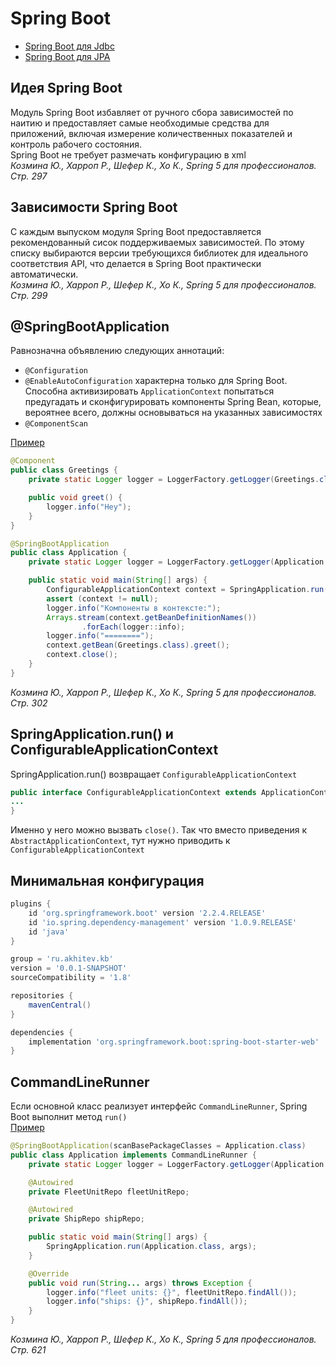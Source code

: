 # Spring Boot
* [Spring Boot для Jdbc](1.100.1.%20Spring%20Boot%20для%20Jdbc/1.100.1.%20Spring%20Boot%20для%20Jdbc.md)
* [Spring Boot для JPA](1.100.2.%20Spring%20Boot%20для%20JPA/1.100.2.%20Spring%20Boot%20для%20JPA.md)

## Идея Spring Boot
Модуль Spring Boot избавляет от ручного сбора зависимостей по наитию и предоставляет самые необходимые средства для приложений, включая измерение количественных показателей и контроль рабочего состояния.<br/>
Spring Boot не требует размечать конфигурацию в xml<br/>
_Козмина Ю., Харроп Р., Шефер К., Хо К., Spring 5 для профессионалов. Стр. 297_

## Зависимости Spring Boot
С каждым выпуском модуля Spring Boot предоставляется рекомендованный сисок поддерживаемых зависимостей. По этому списку выбираются версии требующихся библиотек для идеального соответствия API, что делается в Spring Boot практически автоматически.<br/>
_Козмина Ю., Харроп Р., Шефер К., Хо К., Spring 5 для профессионалов. Стр. 299_

## @SpringBootApplication
Равнозначна объявлению следующих аннотаций:
* `@Configuration`
* `@EnableAutoConfiguration` характерна только для Spring Boot. Способна активизировать `ApplicationContext`  попытаться предугадать и сконфигурировать компоненты Spring Bean, которые, вероятнее всего, должны основываться на указанных зависимостях
* `@ComponentScan`

[Пример](../examples/spring_boot/src/main/java/ru/akhitev/kb/spring_boot/hello)
```java
@Component
public class Greetings {
    private static Logger logger = LoggerFactory.getLogger(Greetings.class);

    public void greet() {
        logger.info("Hey");
    }
}
```
```java
@SpringBootApplication
public class Application {
    private static Logger logger = LoggerFactory.getLogger(Application.class);

    public static void main(String[] args) {
        ConfigurableApplicationContext context = SpringApplication.run(Application.class, args);
        assert (context != null);
        logger.info("Компоненты в контексте:");
        Arrays.stream(context.getBeanDefinitionNames())
                .forEach(logger::info);
        logger.info("========");
        context.getBean(Greetings.class).greet();
        context.close();
    }
}
```
_Козмина Ю., Харроп Р., Шефер К., Хо К., Spring 5 для профессионалов. Стр. 302_

## SpringApplication.run() и ConfigurableApplicationContext
SpringApplication.run() возвращает `ConfigurableApplicationContext`
```java
public interface ConfigurableApplicationContext extends ApplicationContext, Lifecycle, Closeable {
...
}
```
Именно у него можно вызвать `close()`. Так что вместо приведения к `AbstractApplicationContext`, тут нужно приводить к `ConfigurableApplicationContext`

## Минимальная конфигурация
```gradle
plugins {
    id 'org.springframework.boot' version '2.2.4.RELEASE'
    id 'io.spring.dependency-management' version '1.0.9.RELEASE'
    id 'java'
}

group = 'ru.akhitev.kb'
version = '0.0.1-SNAPSHOT'
sourceCompatibility = '1.8'

repositories {
    mavenCentral()
}

dependencies {
    implementation 'org.springframework.boot:spring-boot-starter-web'
}
```

## CommandLineRunner
Если основной класс реализует интерфейс `CommandLineRunner`, Spring Boot выполнит метод `run()`<br/>
[Пример](../examples/spring_boot/src/main/java/ru/akhitev/kb/spring_boot/jpa)
```java
@SpringBootApplication(scanBasePackageClasses = Application.class)
public class Application implements CommandLineRunner {
    private static Logger logger = LoggerFactory.getLogger(Application.class);

    @Autowired
    private FleetUnitRepo fleetUnitRepo;

    @Autowired
    private ShipRepo shipRepo;

    public static void main(String[] args) {
        SpringApplication.run(Application.class, args);
    }

    @Override
    public void run(String... args) throws Exception {
        logger.info("fleet units: {}", fleetUnitRepo.findAll());
        logger.info("ships: {}", shipRepo.findAll());
    }
}
```
_Козмина Ю., Харроп Р., Шефер К., Хо К., Spring 5 для профессионалов. Стр. 621_